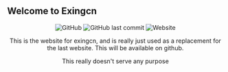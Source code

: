 ## Welcome to Exingcn

<div align=center>
<img alt="GitHub" src="https://img.shields.io/github/license/No767/Exingcn-Website"> <img alt="GitHub last commit" src="https://img.shields.io/github/last-commit/No767/Exingcn-Website"> <img alt="Website" src="https://img.shields.io/website?down_color=red&down_message=offline&up_message=online&url=http%3A%2F%2Fexingcn.com">


This is the website for exingcn, and is really just used as a replacement for the last website. This will be available on github.

This really doesn't serve any purpose

